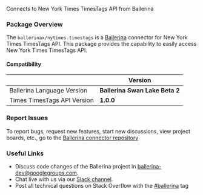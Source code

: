 Connects to New York Times TimesTags API from Ballerina

### Package Overview
The `ballerinax/nytimes.timestags` is a [Ballerina](https://ballerina.io/) connector for New York Times TimesTags API.
This package provides the capability to easily access New York Times TimesTags API.

#### Compatibility
|                               | Version                         |
|-------------------------------|---------------------------------|
| Ballerina Language Version    | **Ballerina Swan Lake Beta 2**  | 
| Times TimesTags API Version   | **1.0.0**                       |

### Report Issues
To report bugs, request new features, start new discussions, view project boards, etc., go to the [Ballerina connector repository](https://github.com/ballerina-platform/ballerinax-openapi-connectors)

### Useful Links
- Discuss code changes of the Ballerina project in [ballerina-dev@googlegroups.com](mailto:ballerina-dev@googlegroups.com).
- Chat live with us via our [Slack channel](https://ballerina.io/community/slack/).
- Post all technical questions on Stack Overflow with the [#ballerina](https://stackoverflow.com/questions/tagged/ballerina) tag
